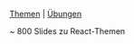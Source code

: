 [Themen](react-all-collection-topics-en.html) | [Übungen](https://github.com/marko-knoebl/slides/tree/master/exercises)

~ 800 Slides zu React-Themen

